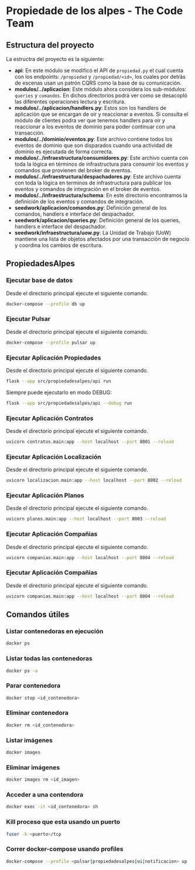 # Propiedade de los alpes - The Code Team

## Estructura del proyecto

La estructra del proyecto es la siguiente:

- **api**: En este módulo se modificó el API de `propiedad.py` el cual cuenta con los endpoints: `/propiedad` y `/propiedad/<id>`, los cuales por detrás de escenas usan un patrón CQRS como la base de su comunicación.
- **modulos/../aplicacion**: Este módulo ahora considera los sub-módulos: `queries` y `comandos`. En dichos directorios podrá ver como se desacopló las diferentes operaciones lectura y escritura.
- **modulos/../aplicacion/handlers.py**: Estos son los handlers de aplicación que se encargan de oir y reaccionar a eventos. Si consulta el módulo de clientes podra ver que tenemos handlers para oir y reaccionar a los eventos de dominio para poder continuar con una transacción.
- **modulos/../dominio/eventos.py**: Este archivo contiene todos los eventos de dominio que son disparados cuando una actividad de dominio es ejecutada de forma correcta.
- **modulos/../infraestructura/consumidores.py**: Este archivo cuenta con toda la lógica en términos de infrastructura para consumir los eventos y comandos que provienen del broker de eventos.
- **modulos/../infraestructura/despachadores.py**: Este archivo cuenta con toda la lógica en terminos de infrastructura para publicar los eventos y comandos de integración en el broker de eventos.
- **modulos/../infraestructura/schema**: En este directorio encontramos la definición de los eventos y comandos de integración.
- **seedwork/aplicacion/comandos.py**: Definición general de los comandos, handlers e interface del despachador.
- **seedwork/aplicacion/queries.py**: Definición general de los queries, handlers e interface del despachador.
- **seedwork/infraestructura/uow.py**: La Unidad de Trabajo (UoW) mantiene una lista de objetos afectados por una transacción de negocio y coordina los cambios de escritura.

## PropiedadesAlpes

### Ejecutar base de datos

Desde el directorio principal ejecute el siguiente comando.

```bash
docker-compose --profile db up
```

### Ejecutar Pulsar

Desde el directorio principal ejecute el siguiente comando.

```bash
docker-compose --profile pulsar up
```

### Ejecutar Aplicación Propiedades

Desde el directorio principal ejecute el siguiente comando.

```bash
flask --app src/propiedadesalpes/api run
```

Siempre puede ejecutarlo en modo DEBUG:

```bash
flask --app src/propiedadesalpes/api --debug run
```

### Ejecutar Aplicación Contratos

Desde el directorio principal ejecute el siguiente comando.

```bash
uvicorn contratos.main:app --host localhost --port 8001 --reload
```

### Ejecutar Aplicación Localización

Desde el directorio principal ejecute el siguiente comando.

```bash
uvicorn localizacion.main:app --host localhost --port 8002 --reload
```

### Ejecutar Aplicación Planos

Desde el directorio principal ejecute el siguiente comando.

```bash
uvicorn planos.main:app --host localhost --port 8003 --reload
```

### Ejecutar Aplicación Compañias

Desde el directorio principal ejecute el siguiente comando.

```bash
uvicorn companias.main:app --host localhost --port 8004 --reload
```

### Ejecutar Aplicación Compañias

Desde el directorio principal ejecute el siguiente comando.

```bash
uvicorn companias.main:app --host localhost --port 8004 --reload
```

## Comandos útiles

### Listar contenedoras en ejecución

```bash
docker ps
```

### Listar todas las contenedoras

```bash
docker ps -a
```

### Parar contenedora

```bash
docker stop <id_contenedora>
```

### Eliminar contenedora

```bash
docker rm <id_contenedora>
```

### Listar imágenes

```bash
docker images
```

### Eliminar imágenes

```bash
docker images rm <id_imagen>
```

### Acceder a una contendora

```bash
docker exec -it <id_contenedora> sh
```

### Kill proceso que esta usando un puerto

```bash
fuser -k <puerto>/tcp
```

### Correr docker-compose usando profiles

```bash
docker-compose --profile <pulsar|propiedadesalpes|ui|notificacion> up
```
